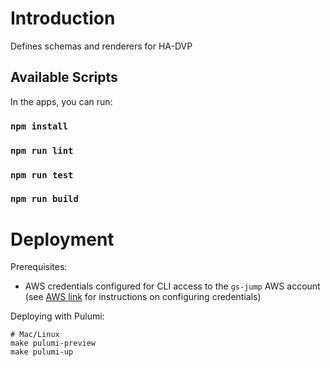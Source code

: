 # Introduction

Defines schemas and renderers for HA-DVP

## Available Scripts

In the apps, you can run:

### `npm install`

### `npm run lint`

### `npm run test`

### `npm run build`

# Deployment

Prerequisites:

- AWS credentials configured for CLI access to the `gs-jump` AWS account (see [AWS link](https://docs.aws.amazon.com/cli/latest/userguide/cli-configure-files.html) for instructions on configuring credentials)

Deploying with Pulumi:

```
# Mac/Linux
make pulumi-preview
make pulumi-up
```
